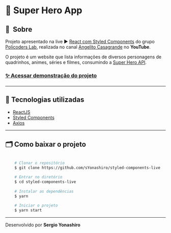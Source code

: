 # 🤖 Super Hero App

## 🔖&nbsp; Sobre
Projeto apresentado na live ▶ [React com Styled Components](https://youtu.be/q6n3AbbahIE) do grupo [Policoders Lab](https://github.com/policoders), realizada no canal [Angelito Casagrande](https://www.youtube.com/channel/UCBZW0xj_D2uKijglvFa-JPg) no **YouTube**.

O projeto é um website que lista informações de diversos personagens de quadrinhos, animes, séries e filmes, consumindo a [Super Hero API](https://superheroapi.com/).

<h3>
    <a href="https://syonashiro.github.io/styled-components-live/">✨ Acessar demonstração do projeto</a>
<h3>

---

## 🚀 Tecnologias utilizadas

- [ReactJS](https://pt-br.reactjs.org/)
- [Styled Components](https://styled-components.com/)
- [Axios](https://github.com/axios/axios)

---

## 🗂 Como baixar o projeto

```bash

    # Clonar o repositório
    $ git clone https://github.com/sYonashiro/styled-components-live

    # Entrar no diretório
    $ cd styled-components-live
    
    # Instalar as dependências
    $ yarn
    
    # Iniciar o projeto
    $ yarn start
```

---

Desenvolvido por **Sergio Yonashiro**
